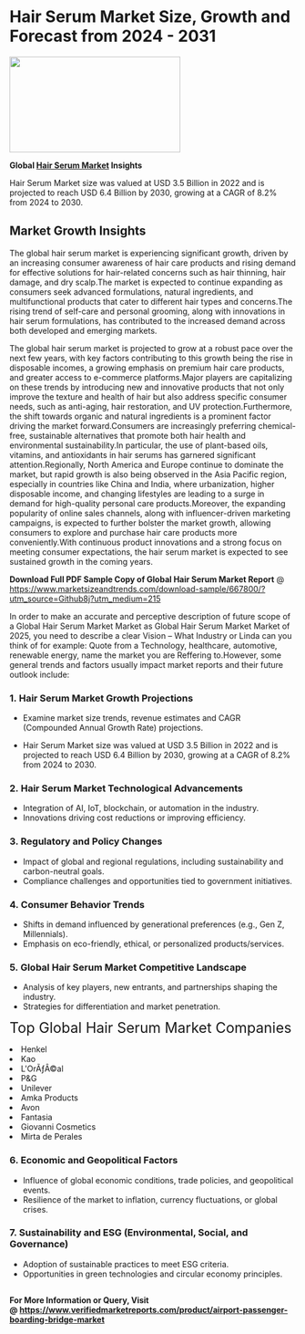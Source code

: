 <H1>Hair Serum Market Size, Growth and Forecast from 2024 - 2031</H1><img class="aligncenter size-medium wp-image-584254" src="https://thirdeyenews.in/wp-content/uploads/2024/09/Global-Market-Research-300x168.jpeg" alt="" width="300" height="168" /><p><strong>Global&nbsp;<a href="https://www.marketsizeandtrends.com/download-sample/667800/?utm_source=Github8j?utm_medium=215">Hair Serum Market</a> Insights</strong></p><p>Hair Serum Market size was valued at USD 3.5 Billion in 2022 and is projected to reach USD 6.4 Billion by 2030, growing at a CAGR of 8.2% from 2024 to 2030.</p><p><h2>Market Growth Insights</h2> <p>The global hair serum market is experiencing significant growth, driven by an increasing consumer awareness of hair care products and rising demand for effective solutions for hair-related concerns such as hair thinning, hair damage, and dry scalp.The market is expected to continue expanding as consumers seek advanced formulations, natural ingredients, and multifunctional products that cater to different hair types and concerns.The rising trend of self-care and personal grooming, along with innovations in hair serum formulations, has contributed to the increased demand across both developed and emerging markets.</p> <p>The global hair serum market is projected to grow at a robust pace over the next few years, with key factors contributing to this growth being the rise in disposable incomes, a growing emphasis on premium hair care products, and greater access to e-commerce platforms.Major players are capitalizing on these trends by introducing new and innovative products that not only improve the texture and health of hair but also address specific consumer needs, such as anti-aging, hair restoration, and UV protection.Furthermore, the shift towards organic and natural ingredients is a prominent factor driving the market forward.Consumers are increasingly preferring chemical-free, sustainable alternatives that promote both hair health and environmental sustainability.In particular, the use of plant-based oils, vitamins, and antioxidants in hair serums has garnered significant attention.Regionally, North America and Europe continue to dominate the market, but rapid growth is also being observed in the Asia Pacific region, especially in countries like China and India, where urbanization, higher disposable income, and changing lifestyles are leading to a surge in demand for high-quality personal care products.Moreover, the expanding popularity of online sales channels, along with influencer-driven marketing campaigns, is expected to further bolster the market growth, allowing consumers to explore and purchase hair care products more conveniently.With continuous product innovations and a strong focus on meeting consumer expectations, the hair serum market is expected to see sustained growth in the coming years.</p> <p><span class=""><strong>Download Full PDF Sample Copy of Global Hair Serum Market Report</strong> @ <a href="https://www.marketsizeandtrends.com/download-sample/667800/?utm_source=Github8j?utm_medium=215" target="_blank">https://www.marketsizeandtrends.com/download-sample/667800/?utm_source=Github8j?utm_medium=215</a></span></p><p>In order to make an accurate and perceptive description of future scope of a Global&nbsp;Hair Serum Market Market as Global&nbsp;Hair Serum Market Market of 2025, you need to describe a clear Vision &ndash; What Industry or Linda can you think of for example: Quote from a Technology, healthcare, automotive, renewable energy, name the market you are Reffering to.However, some general trends and factors usually impact market reports and their future outlook include:</p><h3>1.&nbsp;<strong>Hair Serum Market Growth Projections</strong></h3><ul><li>Examine market size trends, revenue estimates and CAGR (Compounded Annual Growth Rate) projections.</li><li><p>Hair Serum Market size was valued at USD 3.5 Billion in 2022 and is projected to reach USD 6.4 Billion by 2030, growing at a CAGR of 8.2% from 2024 to 2030.</p></li></ul><h3>2.&nbsp;<strong>Hair Serum Market Technological Advancements</strong></h3><ul><li>Integration of AI, IoT, blockchain, or automation in the industry.</li><li>Innovations driving cost reductions or improving efficiency.</li></ul><h3>3.&nbsp;<strong>Regulatory and Policy Changes</strong></h3><ul><li>Impact of global and regional regulations, including sustainability and carbon-neutral goals.</li><li>Compliance challenges and opportunities tied to government initiatives.</li></ul><h3>4.&nbsp;<strong>Consumer Behavior Trends</strong></h3><ul><li>Shifts in demand influenced by generational preferences (e.g., Gen Z, Millennials).</li><li>Emphasis on eco-friendly, ethical, or personalized products/services.</li></ul><h3>5.&nbsp;<strong>Global Hair Serum Market Competitive Landscape</strong></h3><ul><li>Analysis of key players, new entrants, and partnerships shaping the industry.</li><li>Strategies for differentiation and market penetration.</li></ul><p data-pm-slice="1 1 []"><span style="color: inherit; font-family: inherit; font-size: 25px;">Top Global Hair Serum Market Companies</span></p><div class="" data-test-id=""><p><li>Henkel</li><li> Kao</li><li> L'OrÃƒÂ©al</li><li> P&G</li><li> Unilever</li><li> Amka Products</li><li> Avon</li><li> Fantasia</li><li> Giovanni Cosmetics</li><li> Mirta de Perales</li></p></div><h3>6.&nbsp;<strong>Economic and Geopolitical Factors</strong></h3><ul><li>Influence of global economic conditions, trade policies, and geopolitical events.</li><li>Resilience of the market to inflation, currency fluctuations, or global crises.</li></ul><h3>7.&nbsp;<strong>Sustainability and ESG (Environmental, Social, and Governance)</strong></h3><ul><li>Adoption of sustainable practices to meet ESG criteria.</li><li>Opportunities in green technologies and circular economy principles.</li></ul><h2><strong style="font-size: 14px;">For More Information or Query, Visit @&nbsp;</strong><a style="background-color: #ffffff; font-size: 14px;" href="https://www.marketsizeandtrends.com/report/hair-serum-market/" target="_blank">https://www.verifiedmarketreports.com/product/airport-passenger-boarding-bridge-market</a></h2>